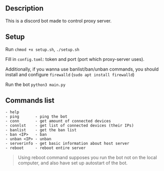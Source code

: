 Description
---
This is a discord bot made to control proxy server.

Setup
---
Run `chmod +x setup.sh`, `./setup.sh`

Fill in `config.toml`: token and port (port which proxy-server uses).

Additionally, if you wanna use banlist/ban/unban commands, you should install and configure `firewalld` (`sudo apt install firewalld`)

Run the bot 
`python3 main.py`


Commands list
---
```
- help
- ping       - ping the bot
- conn       - get amount of connected devices
- connlst    - get list of connected devices (their IPs)
- banlist    - get the ban list
- ban <IP>   - ban
- unban <IP> - unban
- serverinfo - get basic information about host server
- reboot     - reboot entire server
```

> Using reboot command supposes you run the bot not on the local computer, and also have set up autostart of the bot.